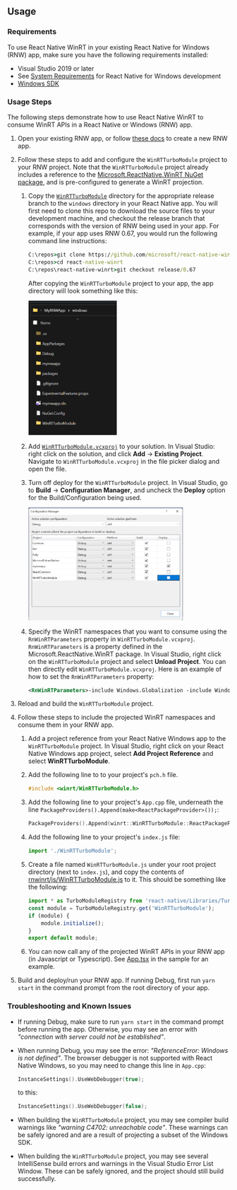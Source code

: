 ## Usage 

### Requirements

To use React Native WinRT in your existing React Native for Windows (RNW) app, make sure you have the following requirements installed:

- Visual Studio 2019 or later 
- See [System Requirements](https://microsoft.github.io/react-native-windows/docs/rnw-dependencies) for React Native for Windows development
- [Windows SDK](https://developer.microsoft.com/en-us/windows/downloads/windows-sdk/)

### Usage Steps 

The following steps demonstrate how to use React Native WinRT to consume WinRT APIs in a React Native or Windows (RNW) app.

1. Open your existing RNW app, or follow [these docs](https://microsoft.github.io/react-native-windows/docs/getting-started) to create a new RNW app.

1. Follow these steps to add and configure the `WinRTTurboModule` project to your RNW project. Note that the `WinRTTurboModule` project already includes a reference to the [Microsoft.ReactNative.WinRT NuGet package](https://www.nuget.org/packages/Microsoft.ReactNative.WinRT), and is pre-configured to generate a WinRT projection.

    1. Copy the [`WinRTTurboModule`](../samples/RNWinRTTestApp/windows/WinRTTurboModule) directory for the appropriate release branch to the `windows` directory in your React Native app. You will first need to clone this repo to download the source files to your development machine, and checkout the release branch that corresponds with the version of RNW being used in your app. For example, if your app uses RNW 0.67, you would run the following command line instructions:
    
        ```cmd
        C:\repos>git clone https://github.com/microsoft/react-native-winrt.git
        C:\repos>cd react-native-winrt
        C:\repos\react-native-winrt>git checkout release/0.67
        ```
    
        After copying the `WinRTTurboModule` project to your app, the app directory will look something like this:

        <img src="images/winrtturbomodule-file-explorer.png" alt="File Explorer folder structure" width="200">

    1. Add [`WinRTTurboModule.vcxproj`](../samples/RNWinRTTestApp/windows/WinRTTurboModule/WinRTTurboModule.vcxproj) to your solution. In Visual Studio: right click on the solution, and click **Add** -> **Existing Project**. Navigate to `WinRTTurboModule.vcxproj` in the file picker dialog and open the file.

    1. Turn off deploy for the `WinRTTurboModule` project. In Visual Studio, go to **Build** -> **Configuration Manager**, and uncheck the **Deploy** option for the Build/Configuration being used.

        <img src="images/winrtturbomodule-uncheck-deploy.png" alt="Uncheck deploy" width="350">

    1. Specify the WinRT namespaces that you want to consume using the `RnWinRTParameters` property in `WinRTTurboModule.vcxproj`. `RnWinRTParameters` is a property defined in the Microsoft.ReactNative.WinRT package. In Visual Studio, right click on the `WinRTTurboModule` project and select **Unload Project**. You can then directly edit `WinRTTurboModule.vcxproj`. Here is an example of how to set the `RnWinRTParameters` property:

        ```xml
        <RnWinRTParameters>-include Windows.Globalization -include Windows.Storage</RnWinRTParameters>
        ```

1. Reload and build the `WinRTTurboModule` project.

1. Follow these steps to include the projected WinRT namespaces and consume them in your RNW app.

    1. Add a project reference from your React Native Windows app to the `WinRTTurboModule` project. In Visual Studio, right click on your React Native Windows app project, select **Add Project Reference** and select **WinRTTurboModule**.

    1. Add the following line to to your project's `pch.h` file.

        ```cpp
        #include <winrt/WinRTTurboModule.h>
        ```

    1. Add the following line to your project's `App.cpp` file, underneath the line `PackageProviders().Append(make<ReactPackageProvider>());`:

        ```cpp
        PackageProviders().Append(winrt::WinRTTurboModule::ReactPackageProvider());
        ```

    1. Add the following line to your project's `index.js` file:

        ```js
        import './WinRTTurboModule';
        ```

    1. Create a file named `WinRTTurboModule.js` under your root project directory (next to `index.js`), and copy the contents of [rnwinrt/js/WinRTTurboModule.js](../rnwinrt/js/WinRTTurboModule.js) to it.  This should be something like the following:

        ```js
        import * as TurboModuleRegistry from 'react-native/Libraries/TurboModule/TurboModuleRegistry';
        const module = TurboModuleRegistry.get('WinRTTurboModule');
        if (module) {
            module.initialize();
        }
        export default module;
        ```

    1. You can now call any of the projected WinRT APIs in your RNW app (in Javascript or Typescript). See [App.tsx](../samples/RNWinRTTestApp/App.tsx) in the sample for an example.  

1. Build and deploy/run your RNW app. If running Debug, first run `yarn start` in the command prompt from the root directory of your app.

### Troubleshooting and Known Issues

- If running Debug, make sure to run `yarn start` in the command prompt before running the app. Otherwise, you may see an error with *"connection with server could not be established"*.

- When running Debug, you may see the error: *"ReferenceError: Windows is not defined"*. The browser debugger is not supported with React Native Windows, so you may need to change this line in `App.cpp`:

    ```cpp
    InstanceSettings().UseWebDebugger(true);
    ```
    to this:
    ```cpp
    InstanceSettings().UseWebDebugger(false);
    ```
  
 - When building the `WinRTTurboModule` project, you may see compiler build warnings like *"warning C4702: unreachable code"*. These warnings can be safely ignored and are a result of projecting a subset of the Windows SDK.

- When building the `WinRTTurboModule` project, you may see several IntelliSense build errors and warnings in the Visual Studio Error List Window. These can be safely ignored, and the project should still build successfully.
